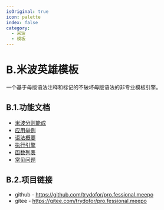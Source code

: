 ```yaml
---
isOriginal: true
icon: palette
index: false
category:
  - 米波
  - 模板
---
```


# B.米波英雄模板

一个基于母版语法注释和标记的不破坏母版语法的非专业模板引擎。

## B.1.功能文档

* [米波分则能成](b1.meepo.md)
* [应用举例](b2.example.md)
* [语法概要](b3.syntax.md)
* [执行引擎](b4.engine.md)
* [函数列表](b5.function.md)
* [常见问题](b6.question.md)

## B.2.项目链接

* github - <https://github.com/trydofor/pro.fessional.meepo>
* gitee - <https://gitee.com/trydofor/pro.fessional.meepo>
